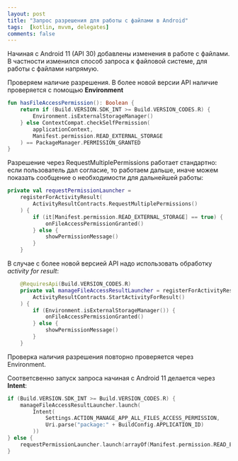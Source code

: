 ```yaml
---
layout: post
title: "Запрос разрешения для работы с файлами в Android"
tags:  [kotlin, mvvm, delegates]
comments: false
---
```


Начиная с Android 11 (API 30) добавлены изменения в работе с файлами.
В частности изменился способ запроса к файловой системе, для работы с файлами напрямую.

Проверяем наличие разрешения. В более новой версии API наличие проверяется с помощью **Environment**

``` kotlin
fun hasFileAccessPermission(): Boolean {
    return if (Build.VERSION.SDK_INT >= Build.VERSION_CODES.R) {
        Environment.isExternalStorageManager()
    } else ContextCompat.checkSelfPermission(
        applicationContext,
        Manifest.permission.READ_EXTERNAL_STORAGE
    ) == PackageManager.PERMISSION_GRANTED
}
```

Разрешение через RequestMultiplePermissions работает стандартно: если пользователь дал согласие, то работаем дальше,
иначе можем показать сообщение о необходимости для дальнейшей работы:

``` kotlin
private val requestPermissionLauncher =
    registerForActivityResult(
        ActivityResultContracts.RequestMultiplePermissions()
    ) {
        if (it[Manifest.permission.READ_EXTERNAL_STORAGE] == true) {
            onFileAccessPermissionGranted()
        } else {
            showPermissionMessage()
        }
    }
```

В случае с более новой версией API надо использовать обработку *activity for result*:

``` kotlin
    @RequiresApi(Build.VERSION_CODES.R)
    private val manageFileAccessResultLauncher = registerForActivityResult(
        ActivityResultContracts.StartActivityForResult()
    ) {
        if (Environment.isExternalStorageManager()) {
            onFileAccessPermissionGranted()
        } else {
            showPermissionMessage()
        }
    }

```
Проверка наличия разрешения повторно проверяется через Environment.

Соответсвенно запуск запроса начиная с Android 11 делается через **Intent**:

``` kotlin
if (Build.VERSION.SDK_INT >= Build.VERSION_CODES.R) {
    manageFileAccessResultLauncher.launch(
        Intent(
            Settings.ACTION_MANAGE_APP_ALL_FILES_ACCESS_PERMISSION,
            Uri.parse("package:" + BuildConfig.APPLICATION_ID)
        ))
} else {
    requestPermissionLauncher.launch(arrayOf(Manifest.permission.READ_EXTERNAL_STORAGE))
}
```